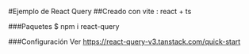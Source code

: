 #Ejemplo de React Query
##Creado con vite : react + ts

###Paquetes
$ npm i react-query

###Configuración
Ver https://react-query-v3.tanstack.com/quick-start



